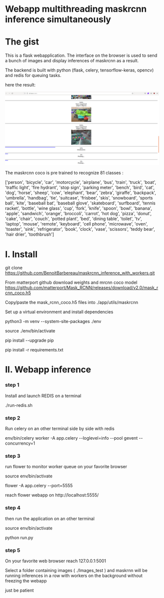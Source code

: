 # Webapp multithreading maskrcnn inference simultaneously

# The gist
This is a flask webapplication. The interface on the browser is used to send a bunch of images and display inferences of maskrcnn as a result.

The backend is built with python (flask, celery, tensorflow-keras, opencv) and redis for queuing tasks.

here the result: 

[](./doc/result.png)
![image info](./doc/result.png)



The maskrcnn coco is pre trained to recognize 81 classes :

['person', 'bicycle', 'car', 'motorcycle', 'airplane', 'bus', 
'train', 'truck', 'boat', 'traffic light', 'fire hydrant', 'stop sign', 
'parking meter', 'bench', 'bird', 'cat', 'dog', 'horse', 'sheep', 'cow', 
'elephant', 'bear', 'zebra', 'giraffe', 'backpack', 'umbrella', 'handbag', 
'tie', 'suitcase', 'frisbee', 'skis', 'snowboard', 'sports ball', 'kite', 
'baseball bat', 'baseball glove', 'skateboard', 'surfboard', 'tennis racket', 
'bottle', 'wine glass', 'cup', 'fork', 'knife', 'spoon', 'bowl', 'banana', 
'apple', 'sandwich', 'orange', 'broccoli', 'carrot', 'hot dog', 'pizza', 
'donut', 'cake', 'chair', 'couch', 'potted plant', 'bed', 'dining table', 
'toilet', 'tv', 'laptop', 'mouse', 'remote', 'keyboard', 'cell phone', 'microwave', 
'oven', 'toaster', 'sink', 'refrigerator', 'book', 'clock', 'vase', 'scissors', 
'teddy bear', 'hair drier', 'toothbrush']

# I. Install

git clone https://github.com/BenoitBarbereau/maskrcnn_inference_with_workers.git


From matterport github download weights and mrcnn coco model 
https://github.com/matterport/Mask_RCNN/releases/download/v2.0/mask_rcnn_coco.h5

Copy/paste the mask_rcnn_coco.h5 files into ./app/utils/maskrcnn

Set up a virtual environment and install dependencies

python3 -m venv --system-site-packages ./env

source ./env/bin/activate

pip install --upgrade pip

pip install -r requirements.txt


# II. Webapp inference 


### step 1 

Install and launch REDIS on a terminal

 ./run-redis.sh

### step 2

Run celery on an other terminal side by side with redis

env/bin/celery worker -A app.celery --loglevel=info --pool gevent --concurrency=1

### step 3 

run flower to monitor worker queue on your favorite browser

source env/bin/activate

flower -A app.celery --port=5555

reach flower webapp on  http://localhost:5555/

### step 4

then run the application on an other terminal

source env/bin/activate

python run.py


### step 5

On your favorite web browser reach 127.0.0.1:5001

Select a folder containing images  ( ./Images_test )  and maskrnn will be running inferences in a row with workers on the background without freezing the webapp

just be patient

